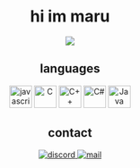 <h1 align="center">hi im maru</h1>
<div align="center">
  <img src="https://i.imgur.com/mj8VldV.gif"/>
</div>

<h2 align="center">languages</h2>
<p align="center">
  <img src="https://cdn.jsdelivr.net/gh/devicons/devicon/icons/javascript/javascript-original.svg" height="40" alt="javascript logo"  />
  <img src="https://cdn.jsdelivr.net/gh/devicons/devicon/icons/c/c-original.svg" alt="C" height="40" />
  <img src="https://cdn.jsdelivr.net/gh/devicons/devicon/icons/cplusplus/cplusplus-original.svg" alt="C++" height="40" />
  <img src="https://cdn.jsdelivr.net/gh/devicons/devicon/icons/csharp/csharp-original.svg" alt="C#" height="40" />
  <img src="https://cdn.jsdelivr.net/gh/devicons/devicon/icons/java/java-original.svg" alt="Java" height="40" />
</p>

<h2 align="center">contact</h2>
<p align="center">
  <a href="https://discordapp.com/users/306132462218772481">
    <img src="https://img.shields.io/badge/Discord-7289DA?style=for-the-badge&logo=discord&logoColor=white" alt="discord"/>
  </a>
  <a href="mailto:maru@marusdeath.com">
    <img src="https://img.shields.io/badge/Mail-blue?style=for-the-badge&logo=gmail&logoColor=white" alt="mail"/>
  </a>
</p>
